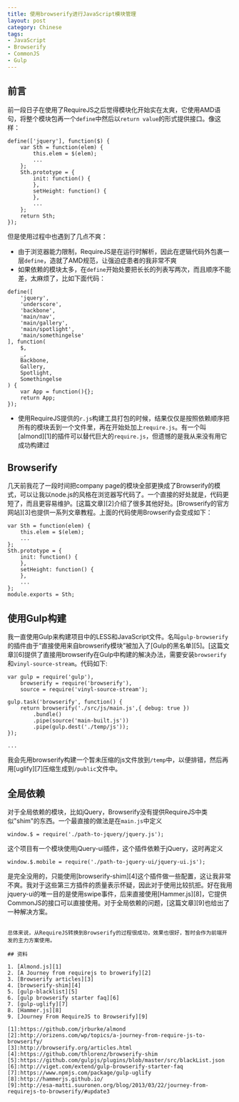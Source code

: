 ```yaml
---
title: 使用browserify进行JavaScript模块管理
layout: post
category: Chinese
tags:
- JavaScript
- Browserify
- CommonJS
- Gulp
---
```


## 前言

前一段日子在使用了RequireJS之后觉得模块化开始实在太爽，它使用AMD语句，将整个模块包再一个`define`中然后以`return value`的形式提供接口。像这样：

```
define(['jquery'], function($) {
	var Sth = function(elem) {
		this.elem = $(elem);
		...
	};
	Sth.prototype = {
		init: function() {
		},
		setHeight: function() {
		},
		...
	};
	return Sth;
});
```

但是使用过程中也遇到了几点不爽：

- 由于浏览器能力限制，RequireJS是在运行时解析，因此在逻辑代码外包裹一层`define`，造就了AMD规范，让强迫症患者的我非常不爽
- 如果依赖的模块太多，在`define`开始处要把长长的列表写两次，而且顺序不能差，太麻烦了，比如下面代码：

```
define([
	'jquery',
	'underscore',
	'backbone',
	'main/nav',
	'main/gallery',
	'main/spotlight',
	'main/somethingelse'
], function(
	$,
	_,
	Backbone,
	Gallery,
	Spotlight,
	Somethingelse
) {
	var App = function(){};
	return App;
});
```

- 使用RequireJS提供的`r.js`构建工具打包的时候，结果仅仅是按照依赖顺序把所有的模块丢到一个文件里，再在开始处加上`require.js`。有一个叫[almond][1]的插件可以替代巨大的`require.js`，但遗憾的是我从来没有用它成功构建过

## Browserify

几天前我花了一段时间把company page的模块全部更换成了Browserify的模式，可以让我以node.js的风格在浏览器写代码了。一个直接的好处就是，代码更短了，而且更容易维护。[这篇文章][2]介绍了很多其他好处。[Browserify的官方网站][3]也提供一系列文章教程。上面的代码使用Browserify会变成如下：

```
var Sth = function(elem) {
	this.elem = $(elem);
	...
};
Sth.prototype = {
	init: function() {
	},
	setHeight: function() {
	},
	...
};
module.exports = Sth;
```

## 使用Gulp构建

我一直使用Gulp来构建项目中的LESS和JavaScript文件。名叫`gulp-browserify`的插件由于“直接使用来自browserify模块”被加入了[Gulp的黑名单][5]。[这篇文章][6]提供了直接用browserify在Gulp中构建的解决办法，需要安装`browserify`和`vinyl-source-stream`。代码如下:

```
var gulp = require('gulp'),
	browserify = require('browserify'),
	source = require('vinyl-source-stream');
 
gulp.task('browserify', function() {
    return browserify('./src/js/main.js',{ debug: true })
        .bundle()
        .pipe(source('main-built.js'))
        .pipe(gulp.dest('./temp/js'));
});

...
```

我会先用browserify构建一个暂未压缩的js文件放到`/temp`中，以便排错，然后再用[uglify][7]压缩生成到`/public`文件中。

## 全局依赖

对于全局依赖的模块，比如jQuery，Browserify没有提供RequireJS中类似"shim"的东西。一个最直接的做法是在`main.js`中定义

`window.$ = require('./path-to-jquery/jquery.js');`

这个项目有一个模块使用jQuery-ui插件，这个插件依赖于jQuery，这时再定义

`window.$.mobile = require('./path-to-jquery-ui/jquery-ui.js');`

是完全没用的，只能使用[browserify-shim][4]这个插件做一些配置，这让我非常不爽。我对于这些第三方插件的质量表示怀疑，因此对于使用比较抗拒。好在我用jquery-ui的唯一目的是使用swipe事件，后来直接使用[Hammer.js][8]，它提供CommonJS的接口可以直接使用。对于全局依赖的问题，[这篇文章][9]也给出了一种解决方案。
```

总体来说，从RequireJS转换到Browserify的过程很成功，效果也很好，暂时会作为前端开发的主力方案使用。

## 资料

1. [Almond.js][1]
2. [A Journey from requirejs to browerify][2]
3. [Browserify articles][3]
4. [browserify-shim][4]
5. [gulp-blacklist][5]
6. [gulp browserify starter faq][6]
7. [gulp-uglify][7]
8. [Hammer.js][8]
9. [Journey From RequireJS to Browserify][9]

[1]:https://github.com/jrburke/almond
[2]:http://orizens.com/wp/topics/a-journey-from-require-js-to-browserify/
[3]:http://browserify.org/articles.html
[4]:https://github.com/thlorenz/browserify-shim
[5]:https://github.com/gulpjs/plugins/blob/master/src/blackList.json
[6]:http://viget.com/extend/gulp-browserify-starter-faq
[7]:https://www.npmjs.com/package/gulp-uglify
[8]:http://hammerjs.github.io/
[9]:http://esa-matti.suuronen.org/blog/2013/03/22/journey-from-requirejs-to-browserify/#update3